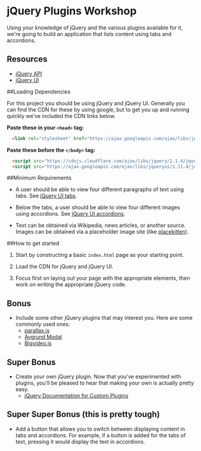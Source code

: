 # jQuery Plugins Workshop

Using your knowledge of jQuery and the various plugins available for it, we're going to build an application that lists content using tabs and accordions.

## Resources

* [jQuery API](https://api.jquery.com/)
* [jQuery UI](http://jqueryui.com/)

##Loading Dependencies

For this project you should be using jQuery and jQuery UI. Generally you can find the CDN for these by using google, but to get you up and running quickly we've included the CDN links below.

**Paste these in your `<head>` tag:**

```html
  <link rel="stylesheet" href="https://ajax.googleapis.com/ajax/libs/jqueryui/1.11.4/themes/smoothness/jquery-ui.css">
```

**Paste these before the `</body>` tag:**

```html
  <script src="https://cdnjs.cloudflare.com/ajax/libs/jquery/2.1.4/jquery.min.js"></script>
  <script src="https://ajax.googleapis.com/ajax/libs/jqueryui/1.11.4/jquery-ui.min.js"></script>
```

##Minimum Requirements

* A user should be able to view four different paragraphs of text using tabs. See [jQuery UI tabs](http://jqueryui.com/tabs/).

* Below the tabs, a user should be able to view four different images using accordions. See [jQuery UI accordions](http://jqueryui.com/accordion/).

* Text can be obtained via Wikipedia, news articles, or another source. Images can be obtained via a placeholder image site (like [placekitten](https://placekitten.com)).

##How to get started

1. Start by constructing a basic `index.html` page as your starting point.

2. Load the CDN for jQuery and jQuery UI.

3. Focus first on laying out your page with the appropriate elements, then work on writing the appropriate jQuery code.


## Bonus

* Include some other jQuery plugins that may interest you. Here are some commonly used ones:
  * [parallax.js](http://pixelcog.github.io/parallax.js/)
  * [Avgrund Modal](http://labs.voronianski.com/jquery.avgrund.js/)
  * [Bigvideo.js](http://dfcb.github.io/BigVideo.js/)

## Super Bonus

* Create your own jQuery plugin. Now that you've experimented with plugins, you'll be pleased to hear that making your own is actually pretty easy.
  * [jQuery Documentation for Custom Plugins](https://learn.jquery.com/plugins/basic-plugin-creation/)

## Super Super Bonus (this is pretty tough)

* Add a button that allows you to switch between displaying content in tabs and accordions. For example, if a button is added for the tabs of text, pressing it would display the text in accordions.
